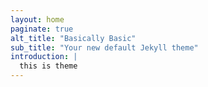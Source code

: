 ```yaml
---
layout: home
paginate: true
alt_title: "Basically Basic"
sub_title: "Your new default Jekyll theme"
introduction: |
  this is theme
---
```

